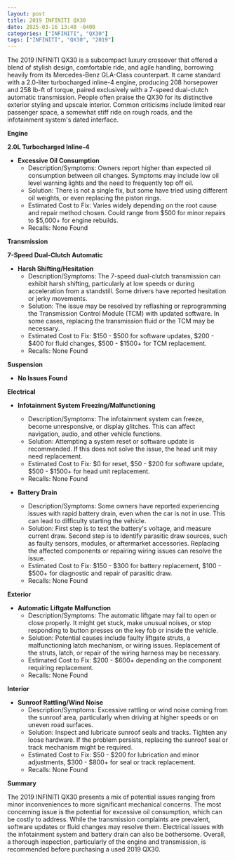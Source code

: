 ```yaml
---
layout: post
title: 2019 INFINITI QX30
date: 2025-03-16 13:40 -0400
categories: ["INFINITI", "QX30"]
tags: ["INFINITI", "QX30", "2019"]
---
```

The 2019 INFINITI QX30 is a subcompact luxury crossover that offered a blend of stylish design, comfortable ride, and agile handling, borrowing heavily from its Mercedes-Benz GLA-Class counterpart. It came standard with a 2.0-liter turbocharged inline-4 engine, producing 208 horsepower and 258 lb-ft of torque, paired exclusively with a 7-speed dual-clutch automatic transmission. People often praise the QX30 for its distinctive exterior styling and upscale interior. Common criticisms include limited rear passenger space, a somewhat stiff ride on rough roads, and the infotainment system's dated interface.

**Engine**

**2.0L Turbocharged Inline-4**

*   **Excessive Oil Consumption**
    *   Description/Symptoms: Owners report higher than expected oil consumption between oil changes. Symptoms may include low oil level warning lights and the need to frequently top off oil.
    *   Solution: There is not a single fix, but some have tried using different oil weights, or even replacing the piston rings.
    *   Estimated Cost to Fix: Varies widely depending on the root cause and repair method chosen. Could range from $500 for minor repairs to $5,000+ for engine rebuilds.
    *   Recalls: None Found

**Transmission**

**7-Speed Dual-Clutch Automatic**

*   **Harsh Shifting/Hesitation**
    *   Description/Symptoms: The 7-speed dual-clutch transmission can exhibit harsh shifting, particularly at low speeds or during acceleration from a standstill. Some drivers have reported hesitation or jerky movements.
    *   Solution: The issue may be resolved by reflashing or reprogramming the Transmission Control Module (TCM) with updated software. In some cases, replacing the transmission fluid or the TCM may be necessary.
    *   Estimated Cost to Fix: $150 - $500 for software updates, $200 - $400 for fluid changes, $500 - $1500+ for TCM replacement.
    *   Recalls: None Found

**Suspension**

*   **No Issues Found**

**Electrical**

*   **Infotainment System Freezing/Malfunctioning**
    *   Description/Symptoms: The infotainment system can freeze, become unresponsive, or display glitches. This can affect navigation, audio, and other vehicle functions.
    *   Solution: Attempting a system reset or software update is recommended. If this does not solve the issue, the head unit may need replacement.
    *   Estimated Cost to Fix: $0 for reset, $50 - $200 for software update, $500 - $1500+ for head unit replacement.
    *   Recalls: None Found

*   **Battery Drain**
    *   Description/Symptoms: Some owners have reported experiencing issues with rapid battery drain, even when the car is not in use. This can lead to difficulty starting the vehicle.
    *   Solution: First step is to test the battery's voltage, and measure current draw. Second step is to identify parasitic draw sources, such as faulty sensors, modules, or aftermarket accessories. Replacing the affected components or repairing wiring issues can resolve the issue.
    *   Estimated Cost to Fix: $150 - $300 for battery replacement, $100 - $500+ for diagnostic and repair of parasitic draw.
    *   Recalls: None Found

**Exterior**

*   **Automatic Liftgate Malfunction**
    *   Description/Symptoms: The automatic liftgate may fail to open or close properly. It might get stuck, make unusual noises, or stop responding to button presses on the key fob or inside the vehicle.
    *   Solution: Potential causes include faulty liftgate struts, a malfunctioning latch mechanism, or wiring issues. Replacement of the struts, latch, or repair of the wiring harness may be necessary.
    *   Estimated Cost to Fix: $200 - $600+ depending on the component requiring replacement.
    *   Recalls: None Found

**Interior**

*   **Sunroof Rattling/Wind Noise**
    *   Description/Symptoms: Excessive rattling or wind noise coming from the sunroof area, particularly when driving at higher speeds or on uneven road surfaces.
    *   Solution: Inspect and lubricate sunroof seals and tracks. Tighten any loose hardware. If the problem persists, replacing the sunroof seal or track mechanism might be required.
    *   Estimated Cost to Fix: $50 - $200 for lubrication and minor adjustments, $300 - $800+ for seal or track replacement.
    *   Recalls: None Found

**Summary**

The 2019 INFINITI QX30 presents a mix of potential issues ranging from minor inconveniences to more significant mechanical concerns. The most concerning issue is the potential for excessive oil consumption, which can be costly to address. While the transmission complaints are prevalent, software updates or fluid changes may resolve them. Electrical issues with the infotainment system and battery drain can also be bothersome. Overall, a thorough inspection, particularly of the engine and transmission, is recommended before purchasing a used 2019 QX30.

